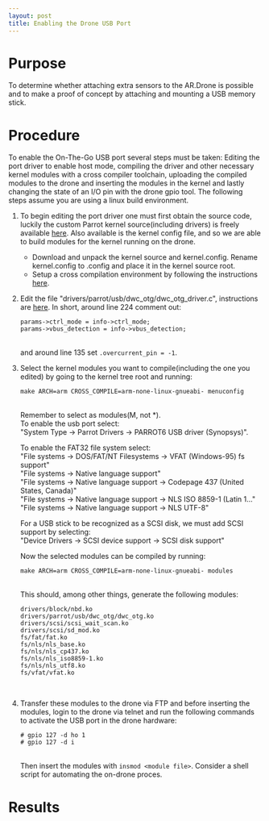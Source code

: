 ```yaml
---
layout: post
title: Enabling the Drone USB Port
---
```



Purpose
=======
To determine whether attaching extra sensors to the AR.Drone is
possible and to make a proof of concept by attaching and mounting a
USB memory stick.

Procedure
=========
To enable the On-The-Go USB port several steps must be taken: Editing the port
driver to enable host mode, compiling the driver and other necessary
kernel modules with a cross compiler toolchain, uploading the compiled
modules to the drone and inserting the modules in the kernel and
lastly changing the state of an I/O pin with the drone gpio tool. The following
steps assume you are using a linux build environment.
								
1.	To begin editing the port driver one must first obtain the
      	source code, luckily the custom Parrot kernel source(including
       	drivers) is freely available
       	[here](https://projects.ardrone.org/documents/show/19 "Kernel
       	Source"). Also available is the kernel config file, and so we
       	are able to build modules for the kernel running on the drone.
	
	+	Download and unpack the kernel source and 
		kernel.config. Rename kernel.config to .config and place it in
		the kernel source root.
	+	Setup a cross compilation environment by following the instructions
       		[here](http://www.nas-central.org/wiki/Setting_up_the_codesourcery_toolchain_for_X86_to_ARM9_cross_compiling
       		"cross compilation setup").

2.	Edit the file "drivers/parrot/usb/dwc\_otg/dwc\_otg\_driver.c",
	instructions are [here](http://embedded-software.blogspot.com/2010/12/ar-drone-usb.html).
	In short, around line 224 comment out: 

		params->ctrl_mode = info->ctrl_mode;
		params->vbus_detection = info->vbus_detection;

	<br />and around line 135 set `.overcurrent_pin = -1`.</li>

3.	Select the kernel modules you want to compile(including the one you edited) by going to the kernel tree root and running:

		make ARCH=arm CROSS_COMPILE=arm-none-linux-gnueabi- menuconfig

	<br />Remember to select as modules(M, not *).   
	To enable the usb port select:   
	 "System Type -> Parrot Drivers -> PARROT6 USB driver (Synopsys)".   

	To enable the FAT32 file system select:   
	"File systems -> DOS/FAT/NT Filesystems -> VFAT (Windows-95) fs support"   
	"File systems -> Native language support"   
	"File systems -> Native language support -> Codepage 437 (United States, Canada)"   
	"File systems -> Native language support -> NLS ISO 8859-1  (Latin 1..."   
	"File systems -> Native language support -> NLS UTF-8"   

	For a USB stick to be recognized as a SCSI disk, we must add SCSI support by selecting:   
	"Device Drivers -> SCSI device support -> SCSI disk support"   

	Now the selected modules can be compiled by running:
   
		make ARCH=arm CROSS_COMPILE=arm-none-linux-gnueabi- modules

	<br />This should, among other things, generate the following modules:

		drivers/block/nbd.ko
		drivers/parrot/usb/dwc_otg/dwc_otg.ko
		drivers/scsi/scsi_wait_scan.ko
		drivers/scsi/sd_mod.ko
		fs/fat/fat.ko
		fs/nls/nls_base.ko
		fs/nls/nls_cp437.ko
		fs/nls/nls_iso8859-1.ko
		fs/nls/nls_utf8.ko
		fs/vfat/vfat.ko
	<br />   

4.	Transfer these modules to the drone via FTP and before inserting the modules, login to the drone via telnet and run the following commands to activate the USB port in the 		drone hardware:
   
		# gpio 127 -d ho 1
		# gpio 127 -d i
   

	<br />Then insert the modules with `insmod <module file>`. Consider a shell script for automating the on-drone proces.

Results
=======
